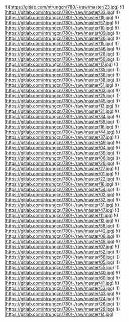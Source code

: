 !()[https://gitlab.com/ntrungcn/780/-/raw/master/23.jpg)
!()[https://gitlab.com/ntrungcn/780/-/raw/master/33.jpg)
!()[https://gitlab.com/ntrungcn/780/-/raw/master/19.jpg)
!()[https://gitlab.com/ntrungcn/780/-/raw/master/57.jpg)
!()[https://gitlab.com/ntrungcn/780/-/raw/master/10.jpg)
!()[https://gitlab.com/ntrungcn/780/-/raw/master/09.jpg)
!()[https://gitlab.com/ntrungcn/780/-/raw/master/30.jpg)
!()[https://gitlab.com/ntrungcn/780/-/raw/master/15.jpg)
!()[https://gitlab.com/ntrungcn/780/-/raw/master/46.jpg)
!()[https://gitlab.com/ntrungcn/780/-/raw/master/28.jpg)
!()[https://gitlab.com/ntrungcn/780/-/raw/master/50.jpg)
!()[https://gitlab.com/ntrungcn/780/-/raw/master/17.jpg)
!()[https://gitlab.com/ntrungcn/780/-/raw/master/35.jpg)
!()[https://gitlab.com/ntrungcn/780/-/raw/master/36.jpg)
!()[https://gitlab.com/ntrungcn/780/-/raw/master/38.jpg)
!()[https://gitlab.com/ntrungcn/780/-/raw/master/51.jpg)
!()[https://gitlab.com/ntrungcn/780/-/raw/master/03.jpg)
!()[https://gitlab.com/ntrungcn/780/-/raw/master/25.jpg)
!()[https://gitlab.com/ntrungcn/780/-/raw/master/45.jpg)
!()[https://gitlab.com/ntrungcn/780/-/raw/master/13.jpg)
!()[https://gitlab.com/ntrungcn/780/-/raw/master/21.jpg)
!()[https://gitlab.com/ntrungcn/780/-/raw/master/34.jpg)
!()[https://gitlab.com/ntrungcn/780/-/raw/master/59.jpg)
!()[https://gitlab.com/ntrungcn/780/-/raw/master/16.jpg)
!()[https://gitlab.com/ntrungcn/780/-/raw/master/44.jpg)
!()[https://gitlab.com/ntrungcn/780/-/raw/master/37.jpg)
!()[https://gitlab.com/ntrungcn/780/-/raw/master/49.jpg)
!()[https://gitlab.com/ntrungcn/780/-/raw/master/04.jpg)
!()[https://gitlab.com/ntrungcn/780/-/raw/master/39.jpg)
!()[https://gitlab.com/ntrungcn/780/-/raw/master/06.jpg)
!()[https://gitlab.com/ntrungcn/780/-/raw/master/20.jpg)
!()[https://gitlab.com/ntrungcn/780/-/raw/master/27.jpg)
!()[https://gitlab.com/ntrungcn/780/-/raw/master/01.jpg)
!()[https://gitlab.com/ntrungcn/780/-/raw/master/22.jpg)
!()[https://gitlab.com/ntrungcn/780/-/raw/master/18.jpg)
!()[https://gitlab.com/ntrungcn/780/-/raw/master/54.jpg)
!()[https://gitlab.com/ntrungcn/780/-/raw/master/02.jpg)
!()[https://gitlab.com/ntrungcn/780/-/raw/master/32.jpg)
!()[https://gitlab.com/ntrungcn/780/-/raw/master/31.jpg)
!()[https://gitlab.com/ntrungcn/780/-/raw/master/47.jpg)
!()[https://gitlab.com/ntrungcn/780/-/raw/master/11.jpg)
!()[https://gitlab.com/ntrungcn/780/-/raw/master/12.jpg)
!()[https://gitlab.com/ntrungcn/780/-/raw/master/58.jpg)
!()[https://gitlab.com/ntrungcn/780/-/raw/master/42.jpg)
!()[https://gitlab.com/ntrungcn/780/-/raw/master/08.jpg)
!()[https://gitlab.com/ntrungcn/780/-/raw/master/48.jpg)
!()[https://gitlab.com/ntrungcn/780/-/raw/master/07.jpg)
!()[https://gitlab.com/ntrungcn/780/-/raw/master/52.jpg)
!()[https://gitlab.com/ntrungcn/780/-/raw/master/56.jpg)
!()[https://gitlab.com/ntrungcn/780/-/raw/master/05.jpg)
!()[https://gitlab.com/ntrungcn/780/-/raw/master/55.jpg)
!()[https://gitlab.com/ntrungcn/780/-/raw/master/40.jpg)
!()[https://gitlab.com/ntrungcn/780/-/raw/master/60.jpg)
!()[https://gitlab.com/ntrungcn/780/-/raw/master/41.jpg)
!()[https://gitlab.com/ntrungcn/780/-/raw/master/53.jpg)
!()[https://gitlab.com/ntrungcn/780/-/raw/master/43.jpg)
!()[https://gitlab.com/ntrungcn/780/-/raw/master/24.jpg)
!()[https://gitlab.com/ntrungcn/780/-/raw/master/26.jpg)
!()[https://gitlab.com/ntrungcn/780/-/raw/master/29.jpg)
!()[https://gitlab.com/ntrungcn/780/-/raw/master/14.jpg)
